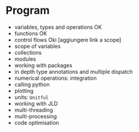 # Program

- variables, types and operations OK
- functions OK
- control flows Oki [aggiungere link a scope]
- scope of variables
- collections
- modules
- working with packages
- in depth type annotations and multiple dispatch
- numerical operations: integration
- calling python
- plotting
- units: `Unitful`
- working with JLD
- multi-threading
- multi-processing
- code optimisation

